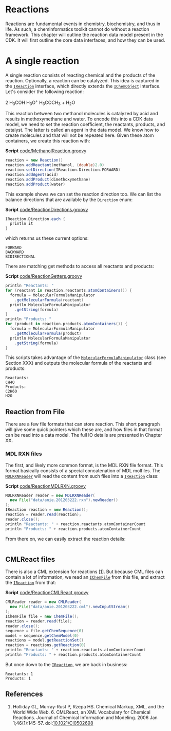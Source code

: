 # Reactions

Reactions are fundamental events in chemistry, biochemistry, and thus in life. As such, a cheminformatics
toolkit cannot do without a <a name="tp1">reaction</a> framework. This chapter will outline the reaction data model present
in the CDK. It will first outline the core data interfaces, and how they can be used.

# A single reaction

A single reaction consists of reacting chemical and the products of the reaction. Optionally, a reaction
can be catalyzed. This idea is captured in the [`IReaction`](http://cdk.github.io/cdk/latest/docs/api/org/openscience/cdk/interfaces/IReaction.html) interface, which directly extends the
[`IChemObject`](http://cdk.github.io/cdk/latest/docs/api/org/openscience/cdk/interfaces/IChemObject.html) interface. Let's consider the following reaction:

2 H<sub>3</sub>COH H<sub>3</sub>O<sup>+</sup> H<sub>3</sub>COCH<sub>3</sub> + H<sub>2</sub>O

This reaction between two methanol molecules is catalyzed by acid and results in methoxymethane and
water. To encode this into a CDK data model, we need to set the reaction coefficient, the reactants,
products, and catalyst. The latter is called an agent in the data model. We know how to create molecules
and that will not be repeated here. Given these atom containers, we create this reaction with:

**Script** [code/MethanolReaction.groovy](code/MethanolReaction.code.md)
```groovy
reaction = new Reaction()
reaction.addReactant(methanol, (double)2.0)
reaction.setDirection(IReaction.Direction.FORWARD)
reaction.addAgent(acid)
reaction.addProduct(dimethoxymethane)
reaction.addProduct(water)
```

This example shows we can set the reaction direction too. We can list the balance directions that
are available by the `Direction` enum:

**Script** [code/ReactionDirections.groovy](code/ReactionDirections.code.md)
```groovy
IReaction.Direction.each {
  println it
}
```

which returns us these current options:

```plain
FORWARD
BACKWARD
BIDIRECTIONAL
```

There are matching get methods to access all <a name="tp2">reactants</a> and <a name="tp3">products</a>:

**Script** [code/ReactionGetters.groovy](code/ReactionGetters.code.md)
```groovy
println "Reactants: "
for (reactant in reaction.reactants.atomContainers()) {
  formula = MolecularFormulaManipulator
    .getMolecularFormula(reactant)
  println MolecularFormulaManipulator
    .getString(formula)    
}
println "Products: "
for (product in reaction.products.atomContainers()) {
  formula = MolecularFormulaManipulator
    .getMolecularFormula(product)
  println MolecularFormulaManipulator
    .getString(formula)
}
```

This scripts takes advantage of the [`MolecularFormulaManipulator`](http://cdk.github.io/cdk/latest/docs/api/org/openscience/cdk/tools/manipulator/MolecularFormulaManipulator.html) class (see Section XXX)
and outputs the molecular formula of the reactants and products:

```plain
Reactants: 
CH4O
Products: 
C2H6O
H2O
```

## Reaction from File

There are a few file formats that can store reaction. This short paragraph will give some quick pointers
which these are, and how files in that format can be read into a data model. The full IO details are
presented in Chapter XX.

### MDL RXN files

The first, and likely more common format, is the <a name="tp4">MDL RXN</a> file format. This format basically consists of
a special concatenation of MDL molfiles. The [`MDLRXNReader`](http://cdk.github.io/cdk/latest/docs/api/org/openscience/cdk/io/MDLRXNReader.html) will read the content from such files into
a [`IReaction`](http://cdk.github.io/cdk/latest/docs/api/org/openscience/cdk/interfaces/IReaction.html) class:

**Script** [code/ReactionMDLRXN.groovy](code/ReactionMDLRXN.code.md)
```groovy
MDLRXNReader reader = new MDLRXNReader(
  new File("data/anie.201203222.rxn").newReader()
);
IReaction reaction = new Reaction();
reaction = reader.read(reaction);
reader.close();
println "Reactants: " + reaction.reactants.atomContainerCount
println "Products: " + reaction.products.atomContainerCount
```

From there on, we can easily extract the reaction details:

```plain
```

## CMLReact files

There is also a CML extension for reactions [<a href="#citeref1">1</a>]. But because CML files can contain a lot
of information, we read an [`IChemFile`](http://cdk.github.io/cdk/latest/docs/api/org/openscience/cdk/interfaces/IChemFile.html) from this file, and extract the [`IReaction`](http://cdk.github.io/cdk/latest/docs/api/org/openscience/cdk/interfaces/IReaction.html) from that:

**Script** [code/ReactionCMLReact.groovy](code/ReactionCMLReact.code.md)
```groovy
CMLReader reader = new CMLReader(
  new File("data/anie.201203222.cml").newInputStream()
);
IChemFile file = new ChemFile();
reaction = reader.read(file);
reader.close();
sequence = file.getChemSequence(0)
model = sequence.getChemModel(0)
reactions = model.getReactionSet()
reaction = reactions.getReaction(0)
println "Reactants: " + reaction.reactants.atomContainerCount
println "Products: " + reaction.products.atomContainerCount
```

But once down to the [`IReaction`](http://cdk.github.io/cdk/latest/docs/api/org/openscience/cdk/interfaces/IReaction.html), we are back in business:

```plain
Reactants: 1
Products: 1
```

## References

1. <a name="citeref1"></a>Holliday GL, Murray-Rust P, Rzepa HS. Chemical Markup, XML, and the World Wide Web. 6. CMLReact, an XML Vocabulary for Chemical Reactions. Journal of Chemical Information and Modeling. 2006 Jan 1;46(1):145–57.  doi:[10.1021/CI0502698](https://doi.org/10.1021/CI0502698)


